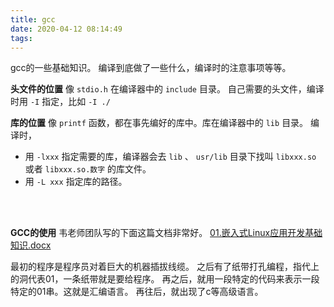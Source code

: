 ```yaml
---
title: gcc
date: 2020-04-12 08:14:49
tags:
---
```


gcc的一些基础知识。
编译到底做了一些什么，编译时的注意事项等等。
<!--more-->

**头文件的位置**
像 `stdio.h` 在编译器中的 `include` 目录。
自己需要的头文件，编译时用 `-I` 指定，比如 `-I ./`
<br>

**库的位置**
像 `printf` 函数，都在事先编好的库中。库在编译器中的 `lib` 目录。
编译时，
* 用 `-lxxx` 指定需要的库，编译器会去 `lib` 、 `usr/lib` 目录下找叫 `libxxx.so`
或者 `libxxx.so.数字` 的库文件。
* 用 `-L xxx` 指定库的路径。
<br>
<br>

**GCC的使用**
韦老师团队写的下面这篇文档非常好。
[01.嵌入式Linux应用开发基础知识.docx](https://github.com/100askTeam/01_all_series_quickstart/blob/master/04_%E5%BF%AB%E9%80%9F%E5%85%A5%E9%97%A8_%E6%AD%A3%E5%BC%8F%E5%BC%80%E5%A7%8B/01_%E5%B5%8C%E5%85%A5%E5%BC%8FLinux%E5%BA%94%E7%94%A8%E5%BC%80%E5%8F%91%E5%9F%BA%E7%A1%80%E7%9F%A5%E8%AF%86/doc_pic/01.%E5%B5%8C%E5%85%A5%E5%BC%8FLinux%E5%BA%94%E7%94%A8%E5%BC%80%E5%8F%91%E5%9F%BA%E7%A1%80%E7%9F%A5%E8%AF%86.docx)

最初的程序是程序员对着巨大的机器插拔线缆。
之后有了纸带打孔编程，指代上的洞代表01，一条纸带就是要给程序。
再之后，就用一段特定的代码来表示一段特定的01串。这就是汇编语言。
再往后，就出现了c等高级语言。



